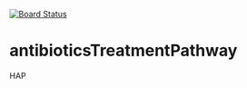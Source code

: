 [![Board Status](https://dev.azure.com/sandyrhie/4945c810-132a-407a-8c67-098972f762d5/f0c7d73e-367d-423b-999b-a8d7e191f04c/_apis/work/boardbadge/99effb77-f0d6-40fa-a969-0969a7886e54)](https://dev.azure.com/sandyrhie/4945c810-132a-407a-8c67-098972f762d5/_boards/board/t/f0c7d73e-367d-423b-999b-a8d7e191f04c/Microsoft.RequirementCategory)
# antibioticsTreatmentPathway
HAP
